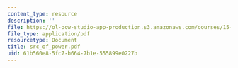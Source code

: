 ```yaml
---
content_type: resource
description: ''
file: https://ol-ocw-studio-app-production.s3.amazonaws.com/courses/15-667-negotiation-and-conflict-management-spring-2001/61b560e85fc7b6647b1e555899e0227b_src_of_power.pdf
file_type: application/pdf
resourcetype: Document
title: src_of_power.pdf
uid: 61b560e8-5fc7-b664-7b1e-555899e0227b
---
```

